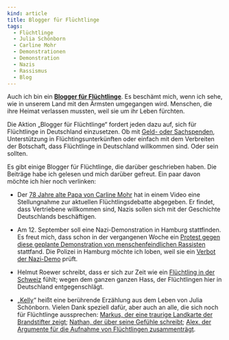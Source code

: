 ```yaml
---
kind: article
title: Blogger für Flüchtlinge
tags:
  - Flüchtlinge
  - Julia Schönborn
  - Carline Mohr
  - Demonstrationen
  - Demonstration
  - Nazis
  - Rassismus
  - Blog
---
```


Auch ich bin ein **[Blogger für Flüchtlinge][bff]**. Es beschämt mich, wenn ich sehe,
wie in unserem Land mit den Ärmsten umgegangen wird. Menschen, die ihre Heimat
verlassen mussten, weil sie um ihr Leben fürchten.

Die Aktion „Blogger für Flüchtlinge“ fordert jeden dazu auf, sich für
Flüchtlinge in Deutschland einzusetzen. Ob mit [Geld- oder
Sachspenden][spenden], Unterstützung in Flüchtingsunterkünften oder einfach
mit dem Verbreiten der Botschaft, dass Flüchtlinge in Deutschland willkommen
sind. Oder sein sollten.

Es gibt einige Blogger für Flüchtlinge, die darüber geschrieben haben. Die
Beiträge habe ich gelesen und mich darüber gefreut. Ein paar davon möchte ich
hier noch verlinken:

* Der [78 Jahre alte Papa von Carline Mohr][78] hat in einem Video eine
  Stellungnahme zur aktuellen Flüchtlingsdebatte abgegeben. Er findet, dass
  Vertriebene willkommen sind, Nazis sollen sich mit der Geschichte
  Deutschlands beschäftigen.

* Am 12. September soll eine Nazi-Demonstration in Hamburg stattfinden. Es
  freut mich, dass schon in der vergangenen Woche ein [Protest gegen diese
  geplante Demonstration von menschenfeindlichen Rassisten][stpauli]
  stattfand. Die Polizei in Hamburg möchte ich loben, weil sie ein [Verbot der
  Nazi-Demo][verbot] prüft.

* Helmut Roewer schreibt, dass er sich zur Zeit wie ein [Flüchtling in der
  Schweiz][schweiz] fühlt; wegen dem ganzen ganzen Hass, der Flüchtlingen hier
  in Deutschland entgegenschlägt.

* „[Kelly][]“ heißt eine berührende Erzählung aus dem Leben von Julia
  Schönborn. Vielen Dank speziell dafür, aber auch an alle, die sich noch für
  Flüchtlinge aussprechen: [Markus, der eine traurige Landkarte der
  Brandstifter zeigt][brandstiftung]; [Nathan, der über seine Gefühle
  schreibt][gefühle]; [Alex, der Argumente für die Aufnahme von Flüchtlingen
  zusammenträgt][argumente].


[bff]: http://www.blogger-fuer-fluechtlinge.de/

[spenden]: http://www.blogger-fuer-fluechtlinge.de/spenden/

[78]: http://www.mohrenpost.de/2015/08/26/papa-sagt-hallo-fluechtlinge-ihr-seid-willkommen/

[stpauli]: http://st.pauli-news.de/blaulicht/protest-gegen-nazis-wir-sind-wuetend/

[verbot]: http://www.radiohamburg.de/Nachrichten/Hamburg-aktuell/Menschen-in-Hamburg/2015/August/Tag-der-deutschen-Patrioten-Verbot-fuer-Neonazi-Demo-wird-geprueft

[schweiz]: http://dunkelangst.org/2015/08/heidenau-shame-for-germany/

[kelly]: http://www.junaimnetz.de/kelly

[brandstiftung]: http://textundblog.de/?p=6724

[gefühle]: https://bullenscheisse.de/2015/bloggerfuerfluechtlinge/

[argumente]: https://www.papaleaks.de/2015/08/30/ein-sommer-der-geschichte-schrieb-bloggerfuerfluechtlinge/
